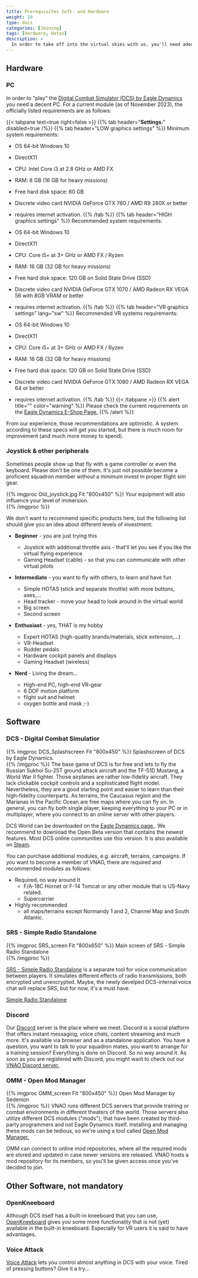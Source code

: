 ```yaml
---
title: Prerequisites Soft- and Hardware
weight: 10
type: docs
categories: [Joining]
tags: [Hardware, Hotas]
description: >
  In order to take off into the virtual skies with us, you'll need adequate PC hardware and install some software packages. Here we tell you what you'll need.
---
```



## Hardware

### PC

In order to "play" the [Digital Combat Simulator (DCS) by Eagle Dynamics](https://www.digitalcombatsimulator.com/en/) you need a decent PC. For a current module (as of November 2023), the officially listed requirements are as follows:

{{< tabpane text=true right=false >}}
  {{% tab header="**Settings**:" disabled=true /%}}
  {{% tab header="LOW graphics settings" %}}
Minimum system requirements:
  
 * OS 64-bit Windows 10
 * DirectX11
 * CPU: Intel Core i3 at 2.8 GHz or AMD FX
 * RAM: 8 GB (16 GB for heavy missions)
 * Free hard disk space: 60 GB
 * Discrete video card NVIDIA GeForce GTX 760 / AMD R9 280X or better
 * requires internet activation.
  {{% /tab %}}
  {{% tab header="HIGH graphics settings" %}}
Recommended system requirements:
  
 * OS 64-bit Windows 10
 * DirectX11
 * CPU: Core i5+ at 3+ GHz or AMD FX / Ryzen
 * RAM: 16 GB (32 GB for heavy missions)
 * Free hard disk space: 120 GB on Solid State Drive (SSD)
 * Discrete video card NVIDIA GeForce GTX 1070 / AMD Radeon RX VEGA 56 with 8GB VRAM or better
 * requires internet activation.
  {{% /tab %}}
  {{% tab header="VR graphics settings" lang="sw" %}}
Recommended VR systems requirements:
 * OS 64-bit Windows 10
* DirectX11
* CPU: Core i5+ at 3+ GHz or AMD FX / Ryzen
* RAM: 16 GB (32 GB for heavy missions)
* Free hard disk space: 120 GB on Solid State Drive (SSD)
* Discrete video card NVIDIA GeForce GTX 1080 / AMD Radeon RX VEGA 64 or better
* requires internet activation. 
  {{% /tab %}}
{{< /tabpane >}}
{{% alert title="" color="warning" %}}
Please check the current requirements on the [Eagle Dynamics E-Shop Page.](https://www.digitalcombatsimulator.com/en/shop/)
{{% /alert %}}

From our experience, those recommendations are optimistic. A system according to these specs will get you started, but there is much room for improvement (and much more money to spend).

### Joystick & other peripherals
Sometimes people show up that fly with a game controller or even the keyboard. Please don't be one of them. It's just not possible become a proficient squadron member without a minimum invest in proper flight sim gear.

{{% imgproc Old_joystick.jpg Fit "800x450" %}}
Your equipment will also influence your level of immersion.  
{{% /imgproc %}}

We don't want to recommend specific products here, but the following list should give you an idea about different levels of investment:

* **Beginner** - you are just trying this
	* Joystick with additional throttle axis - that'll let you see if you like the virtual flying experience
	* Gaming Headset (cable) - so that you can communicate with other virtual pilots

* **Intermediate** - you want to fly with others, to learn and have fun
  * Simple HOTAS (stick and separate throttle) with more buttons, axes,...
  * Head tracker - move your head to look around in the virtual world
  * Big screen
  * Second screen
  
 * **Enthusiast** - yes, THAT is my hobby
   * Expert HOTAS (high-quality brands/materials, stick extension,...)
   * VR-Headset
   * Rudder pedals
   * Hardware cockpit panels and displays
   * Gaming Headset (wireless)
 
 * **Nerd** - Living the dream...
   * High-end PC, high-end VR-gear
   * 6 DOF motion platform
   * flight suit and helmet
   * oxygen bottle and mask ;-)

## Software

### DCS - Digital Combat Simulatior
{{% imgproc DCS_Splashscreen Fit "800x450" %}}
Splashscreen of DCS by Eagle Dynamics.  
{{% /imgproc %}}
The base game of DCS is for free and lets to fly the Russian Sukhoi Su-25T ground attack aircraft and the TF-51D Mustang, a World War II fighter. Those airplanes are rather low-fidelity aircraft. They lack clickable cockpit controls and a sophisticated flight model. Nevertheless, they are a good starting point and easier to learn than their high-fidelity counterparts. As terrains, the Caucasus region and the Marianas in the Pacific Ocean are free maps where you can fly on. In general, you can fly both single player, keeping everything to your PC or in multiplayer, where you connect to an online server with other players.

DCS World can be downloaded on the [Eagle Dynamics page.](https://www.digitalcombatsimulator.com/en/downloads/world/). We recommend to download the Open Beta version that contains the newest features. Most DCS online communities use this version. It is also available on [Steam](https://store.steampowered.com/app/223750/DCS_World_Steam_Edition/).

You can purchase additional modules, e.g. aircraft, terrains, campaigns. If you want to become a member of VNAO, there are required and recommended modules as follows:
 * Required, no way around It
    * F/A-18C Hornet or F-14 Tomcat or any other module that is US-Navy related.
	* Supercarrier
 * Highly recommended
   * all maps/terrains except Normandy 1 and 2, Channel Map and South Atlantic. 

### SRS - Simple Radio Standalone

{{% imgproc SRS_screen Fit "800x650" %}}
Main screen of SRS - Simple Radio Standalone  
{{% /imgproc %}}

[SRS - Simple Radio Standalone](https://github.com/ciribob/DCS-SimpleRadioStandalone)  is a separate tool for voice communication between players. It simulates different effects of radio transmissions, both encrypted und unencrypted. Maybe, the newly develped DCS-internal voice chat will replace SRS, but for now, it's a must have.

[Simple Radio Standalone](https://github.com/ciribob/DCS-SimpleRadioStandalone) 


### Discord

Our [Discord](https://discord.com/) server is the place where we meet. Discord is a social platform that offers instant messaging, voice chats, content streaming and much more. It's available via browser and as a standalone application. You have a question, you want to talk to your squadron mates, you want to arrange for a training session? Everything is done on Discord. So no way around it. As soon as you are registered with Discord, you might want to check out our [VNAO Discord server.](https://discord.gg/3uMcCJynu6)

### OMM - Open Mod Manager
{{% imgproc OMM_screen Fit "800x450" %}}
Open Mod Manager by Sedenion  
{{% /imgproc %}}
VNAO runs different DCS servers that provide training or combat environments in different theaters of the world. Those servers also utilize different DCS modules ("mods"), that have been created by third-party programmers and not Eagle Dynamics itself. Installing and managing these mods can be tedious, so we're using a tool called [Open Mod Manager.](https://github.com/sedenion/OpenModMan)

OMM can connect to online mod repositories, where all the required mods are stored and updated in case newer versions are released. VNAO hosts a mod repository for its members, so you'll be given access once you've decided to join.

## Other Software, not mandatory

### OpenKneeboard

Although DCS itself has a built-in kneeboard that you can use, [OpenKneeboard](https://openkneeboard.com/) gives you some more functionality that is not (yet) available in the built-in kneeboard.
Especially for VR users it is said to have advantages.

### Voice Attack

[Voice Attack](https://voiceattack.com/) lets you control almost anything in DCS with your voice. Tired of pressing buttons? Give it a try...